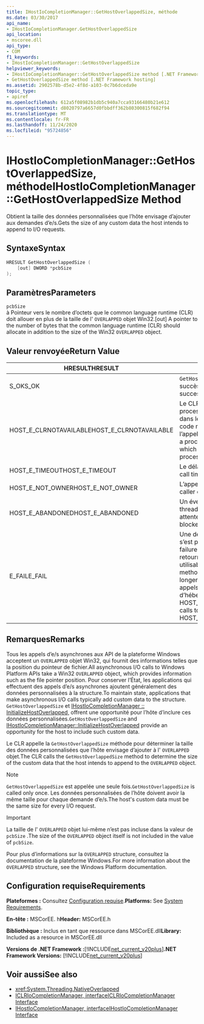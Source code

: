 ```yaml
---
title: IHostIoCompletionManager::GetHostOverlappedSize, méthode
ms.date: 03/30/2017
api_name:
- IHostIoCompletionManager.GetHostOverlappedSize
api_location:
- mscoree.dll
api_type:
- COM
f1_keywords:
- IHostIoCompletionManager::GetHostOverlappedSize
helpviewer_keywords:
- IHostIoCompletionManager::GetHostOverlappedSize method [.NET Framework hosting]
- GetHostOverlappedSize method [.NET Framework hosting]
ms.assetid: 2902578b-d5e2-4f8d-a103-0c7b6dceda9e
topic_type:
- apiref
ms.openlocfilehash: 612a5f08982b1db5c940a7cca93166480b21e612
ms.sourcegitcommit: d8020797a6657d0fbbdff362b80300815f682f94
ms.translationtype: MT
ms.contentlocale: fr-FR
ms.lasthandoff: 11/24/2020
ms.locfileid: "95724856"
---
```

# <a name="ihostiocompletionmanagergethostoverlappedsize-method"></a><span data-ttu-id="41d72-102">IHostIoCompletionManager::GetHostOverlappedSize, méthode</span><span class="sxs-lookup"><span data-stu-id="41d72-102">IHostIoCompletionManager::GetHostOverlappedSize Method</span></span>

<span data-ttu-id="41d72-103">Obtient la taille des données personnalisées que l’hôte envisage d’ajouter aux demandes d’e/s.</span><span class="sxs-lookup"><span data-stu-id="41d72-103">Gets the size of any custom data the host intends to append to I/O requests.</span></span>  
  
## <a name="syntax"></a><span data-ttu-id="41d72-104">Syntaxe</span><span class="sxs-lookup"><span data-stu-id="41d72-104">Syntax</span></span>  
  
```cpp  
HRESULT GetHostOverlappedSize (  
    [out] DWORD *pcbSize  
);  
```  
  
## <a name="parameters"></a><span data-ttu-id="41d72-105">Paramètres</span><span class="sxs-lookup"><span data-stu-id="41d72-105">Parameters</span></span>  

 `pcbSize`  
 <span data-ttu-id="41d72-106">à Pointeur vers le nombre d’octets que le common language runtime (CLR) doit allouer en plus de la taille de l' `OVERLAPPED` objet Win32.</span><span class="sxs-lookup"><span data-stu-id="41d72-106">[out] A pointer to the number of bytes that the common language runtime (CLR) should allocate in addition to the size of the Win32 `OVERLAPPED` object.</span></span>  
  
## <a name="return-value"></a><span data-ttu-id="41d72-107">Valeur renvoyée</span><span class="sxs-lookup"><span data-stu-id="41d72-107">Return Value</span></span>  
  
|<span data-ttu-id="41d72-108">HRESULT</span><span class="sxs-lookup"><span data-stu-id="41d72-108">HRESULT</span></span>|<span data-ttu-id="41d72-109">Description</span><span class="sxs-lookup"><span data-stu-id="41d72-109">Description</span></span>|  
|-------------|-----------------|  
|<span data-ttu-id="41d72-110">S_OK</span><span class="sxs-lookup"><span data-stu-id="41d72-110">S_OK</span></span>|<span data-ttu-id="41d72-111">`GetHostOverlappedSize` retourné avec succès.</span><span class="sxs-lookup"><span data-stu-id="41d72-111">`GetHostOverlappedSize` returned successfully.</span></span>|  
|<span data-ttu-id="41d72-112">HOST_E_CLRNOTAVAILABLE</span><span class="sxs-lookup"><span data-stu-id="41d72-112">HOST_E_CLRNOTAVAILABLE</span></span>|<span data-ttu-id="41d72-113">Le CLR n’a pas été chargé dans un processus, ou le CLR est dans un État dans lequel il ne peut pas exécuter de code managé ou traiter correctement l’appel.</span><span class="sxs-lookup"><span data-stu-id="41d72-113">The CLR has not been loaded into a process, or the CLR is in a state in which it cannot run managed code or process the call successfully.</span></span>|  
|<span data-ttu-id="41d72-114">HOST_E_TIMEOUT</span><span class="sxs-lookup"><span data-stu-id="41d72-114">HOST_E_TIMEOUT</span></span>|<span data-ttu-id="41d72-115">Le délai d’attente de l’appel a expiré.</span><span class="sxs-lookup"><span data-stu-id="41d72-115">The call timed out.</span></span>|  
|<span data-ttu-id="41d72-116">HOST_E_NOT_OWNER</span><span class="sxs-lookup"><span data-stu-id="41d72-116">HOST_E_NOT_OWNER</span></span>|<span data-ttu-id="41d72-117">L’appelant ne possède pas le verrou.</span><span class="sxs-lookup"><span data-stu-id="41d72-117">The caller does not own the lock.</span></span>|  
|<span data-ttu-id="41d72-118">HOST_E_ABANDONED</span><span class="sxs-lookup"><span data-stu-id="41d72-118">HOST_E_ABANDONED</span></span>|<span data-ttu-id="41d72-119">Un événement a été annulé alors qu’un thread ou une fibre bloqué était en attente.</span><span class="sxs-lookup"><span data-stu-id="41d72-119">An event was canceled while a blocked thread or fiber was waiting on it.</span></span>|  
|<span data-ttu-id="41d72-120">E_FAIL</span><span class="sxs-lookup"><span data-stu-id="41d72-120">E_FAIL</span></span>|<span data-ttu-id="41d72-121">Une défaillance catastrophique inconnue s’est produite.</span><span class="sxs-lookup"><span data-stu-id="41d72-121">An unknown catastrophic failure occurred.</span></span> <span data-ttu-id="41d72-122">Quand une méthode retourne E_FAIL, le CLR n’est plus utilisable dans le processus.</span><span class="sxs-lookup"><span data-stu-id="41d72-122">When a method returns E_FAIL, the CLR is no longer usable within the process.</span></span> <span data-ttu-id="41d72-123">Les appels suivants aux méthodes d’hébergement retournent HOST_E_CLRNOTAVAILABLE.</span><span class="sxs-lookup"><span data-stu-id="41d72-123">Subsequent calls to hosting methods return HOST_E_CLRNOTAVAILABLE.</span></span>|  
  
## <a name="remarks"></a><span data-ttu-id="41d72-124">Remarques</span><span class="sxs-lookup"><span data-stu-id="41d72-124">Remarks</span></span>  

 <span data-ttu-id="41d72-125">Tous les appels d’e/s asynchrones aux API de la plateforme Windows acceptent un `OVERLAPPED` objet Win32, qui fournit des informations telles que la position du pointeur de fichier.</span><span class="sxs-lookup"><span data-stu-id="41d72-125">All asynchronous I/O calls to Windows Platform APIs take a Win32 `OVERLAPPED` object, which provides information such as the file pointer position.</span></span> <span data-ttu-id="41d72-126">Pour conserver l’État, les applications qui effectuent des appels d’e/s asynchrones ajoutent généralement des données personnalisées à la structure.</span><span class="sxs-lookup"><span data-stu-id="41d72-126">To maintain state, applications that make asynchronous I/O calls typically add custom data to the structure.</span></span> <span data-ttu-id="41d72-127">`GetHostOverlappedSize` et [IHostIoCompletionManager :: InitializeHostOverlapped,](ihostiocompletionmanager-initializehostoverlapped-method.md) offrent une opportunité pour l’hôte d’inclure ces données personnalisées.</span><span class="sxs-lookup"><span data-stu-id="41d72-127">`GetHostOverlappedSize` and [IHostIoCompletionManager::InitializeHostOverlapped](ihostiocompletionmanager-initializehostoverlapped-method.md) provide an opportunity for the host to include such custom data.</span></span>  
  
 <span data-ttu-id="41d72-128">Le CLR appelle la `GetHostOverlappedSize` méthode pour déterminer la taille des données personnalisées que l’hôte envisage d’ajouter à l' `OVERLAPPED` objet.</span><span class="sxs-lookup"><span data-stu-id="41d72-128">The CLR calls the `GetHostOverlappedSize` method to determine the size of the custom data that the host intends to append to the `OVERLAPPED` object.</span></span>  
  
> [!NOTE]
> <span data-ttu-id="41d72-129">`GetHostOverlappedSize` est appelée une seule fois.</span><span class="sxs-lookup"><span data-stu-id="41d72-129">`GetHostOverlappedSize` is called only once.</span></span> <span data-ttu-id="41d72-130">Les données personnalisées de l’hôte doivent avoir la même taille pour chaque demande d’e/s.</span><span class="sxs-lookup"><span data-stu-id="41d72-130">The host's custom data must be the same size for every I/O request.</span></span>  
  
> [!IMPORTANT]
> <span data-ttu-id="41d72-131">La taille de l' `OVERLAPPED` objet lui-même n’est pas incluse dans la valeur de `pcbSize` .</span><span class="sxs-lookup"><span data-stu-id="41d72-131">The size of the `OVERLAPPED` object itself is not included in the value of `pcbSize`.</span></span>  
  
 <span data-ttu-id="41d72-132">Pour plus d’informations sur la `OVERLAPPED` structure, consultez la documentation de la plateforme Windows.</span><span class="sxs-lookup"><span data-stu-id="41d72-132">For more information about the `OVERLAPPED` structure, see the Windows Platform documentation.</span></span>  
  
## <a name="requirements"></a><span data-ttu-id="41d72-133">Configuration requise</span><span class="sxs-lookup"><span data-stu-id="41d72-133">Requirements</span></span>  

 <span data-ttu-id="41d72-134">**Plateformes :** Consultez [Configuration requise](../../get-started/system-requirements.md).</span><span class="sxs-lookup"><span data-stu-id="41d72-134">**Platforms:** See [System Requirements](../../get-started/system-requirements.md).</span></span>  
  
 <span data-ttu-id="41d72-135">**En-tête :** MSCorEE. h</span><span class="sxs-lookup"><span data-stu-id="41d72-135">**Header:** MSCorEE.h</span></span>  
  
 <span data-ttu-id="41d72-136">**Bibliothèque :** Inclus en tant que ressource dans MSCorEE.dll</span><span class="sxs-lookup"><span data-stu-id="41d72-136">**Library:** Included as a resource in MSCorEE.dll</span></span>  
  
 <span data-ttu-id="41d72-137">**Versions de .NET Framework :**[!INCLUDE[net_current_v20plus](../../../../includes/net-current-v20plus-md.md)]</span><span class="sxs-lookup"><span data-stu-id="41d72-137">**.NET Framework Versions:** [!INCLUDE[net_current_v20plus](../../../../includes/net-current-v20plus-md.md)]</span></span>  
  
## <a name="see-also"></a><span data-ttu-id="41d72-138">Voir aussi</span><span class="sxs-lookup"><span data-stu-id="41d72-138">See also</span></span>

- <xref:System.Threading.NativeOverlapped>
- [<span data-ttu-id="41d72-139">ICLRIoCompletionManager, interface</span><span class="sxs-lookup"><span data-stu-id="41d72-139">ICLRIoCompletionManager Interface</span></span>](iclriocompletionmanager-interface.md)
- [<span data-ttu-id="41d72-140">IHostIoCompletionManager, interface</span><span class="sxs-lookup"><span data-stu-id="41d72-140">IHostIoCompletionManager Interface</span></span>](ihostiocompletionmanager-interface.md)

